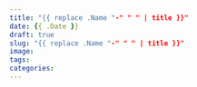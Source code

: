 ```yaml
---
title: "{{ replace .Name "-" " " | title }}"
date: {{ .Date }}
draft: true
slug: "{{ replace .Name "-" " " | title }}"
image: 
tags: 
categories: 
---
```



